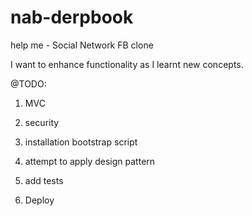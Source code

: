 nab-derpbook
============

help me - Social Network FB clone

I want to enhance functionality as I learnt new concepts.

@TODO:

1. MVC

2. security

3. installation bootstrap script

4. attempt to apply design pattern

5. add tests 

6. Deploy